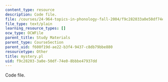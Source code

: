 ```yaml
---
content_type: resource
description: Code file.
file: /courses/24-964-topics-in-phonology-fall-2004/f9c282033a0e50df74e08bbbe47937dd_mystery.pl
file_type: text/plain
learning_resource_types: []
ocw_type: OCWFile
parent_title: Study Materials
parent_type: CourseSection
parent_uid: f600f19d-ae22-b3f4-9437-c8db79bbe880
resourcetype: Other
title: mystery.pl
uid: f9c28203-3a0e-50df-74e0-8bbbe47937dd
---
```

Code file.

